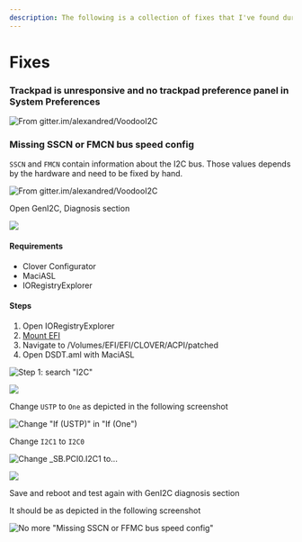 ```yaml
---
description: The following is a collection of fixes that I've found during the time
---
```


# Fixes

### Trackpad is unresponsive and no trackpad preference panel in System Preferences

![From gitter.im/alexandred/VoodooI2C](../../.gitbook/assets/image%20%2816%29.png)

### Missing SSCN or FMCN bus speed config

`SSCN` and `FMCN` contain information about the I2C bus. Those values depends by the hardware and need to be fixed by hand.

![From gitter.im/alexandred/VoodooI2C](../../.gitbook/assets/image%20%2813%29.png)

Open GenI2C, Diagnosis section

![](../../.gitbook/assets/image%20%2865%29.png)

#### Requirements

* Clover Configurator
* MaciASL
* IORegistryExplorer

#### Steps

1. Open IORegistryExplorer
2. [Mount EFI](../../bootloaders/mount-efi.md)
3. Navigate to /Volumes/EFI/EFI/CLOVER/ACPI/patched
4. Open DSDT.aml with MaciASL

![Step 1: search &quot;I2C&quot;](../../.gitbook/assets/image%20%2829%29.png)

![](../../.gitbook/assets/image%20%2854%29.png)

Change `USTP` to `One` as depicted in the following screenshot

![Change &quot;If \(USTP\)&quot; in &quot;If \(One&quot;\)](../../.gitbook/assets/image%20%2822%29.png)

Change `I2C1` to `I2C0`

![Change \_SB.PCI0.I2C1 to...](../../.gitbook/assets/image%20%2810%29.png)

![](../../.gitbook/assets/image%20%2848%29.png)

Save and reboot and test again with GenI2C diagnosis section

It should be as depicted in the following screenshot

![No more &quot;Missing SSCN or FFMC bus speed config&quot;](../../.gitbook/assets/image%20%2839%29.png)

